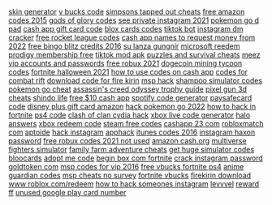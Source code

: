<a href="https://lookerstudio.google.com/reporting/ca5d41fc-1f12-4f36-9679-ee0a88d78411/page/DjD">skin generator</a>
<a href="https://lookerstudio.google.com/reporting/43d892aa-0d48-4e1b-8940-a2d2283945bf/page/DjD">v bucks code</a>
<a href="https://lookerstudio.google.com/s/h_-Up3Cpv-Y">simpsons tapped out cheats</a>
<a href="https://lookerstudio.google.com/reporting/6229d292-b7f1-4a78-b9da-4f9a868436ad/page/DjD">free amazon codes 2015</a>
<a href="https://lookerstudio.google.com/reporting/4fd47b2c-2f56-4326-b25f-8579bf0739b8/page/DjD">gods of glory codes</a>
<a href="https://lookerstudio.google.com/reporting/57b3e5ce-0553-4c1c-b5df-90f6fb3aaa26/page/DjD">see private instagram 2021</a>
<a href="https://lookerstudio.google.com/reporting/0d6b7e1e-5561-4441-a717-3b409aa9432a?s=mzlNX2qMnac">pokemon go d pad</a>
<a href="https://lookerstudio.google.com/reporting/b4097ed4-7ffb-4cac-9d22-c04778a9aaf0/page/DjD">cash app gift card code</a>
<a href="https://lookerstudio.google.com/reporting/5c95f652-0a2c-4082-ad54-1d2630bfb3b0/page/DjD">blox cards codes</a>
<a href="https://lookerstudio.google.com/reporting/36dd0f13-d4c6-4761-bccf-2a45b19c21c1/page/DjD">tiktok bot</a>
<a href="https://lookerstudio.google.com/reporting/f1c5e005-b4b1-49ef-b799-b0f9155eda22/page/DjD">instagram dm cracker</a>
<a href="https://lookerstudio.google.com/reporting/b0370334-4000-45b0-995f-e85b217b1669/page/DjD">free rocket league codes</a>
<a href="https://lookerstudio.google.com/reporting/37887ca7-640b-4f7b-872b-527d254f294c/page/DjD">cash app names to request money from 2022</a>
<a href="https://lookerstudio.google.com/reporting/b032dbb7-ccdc-40c5-a3e0-b945efa74ae6/page/DjD">free bingo blitz credits 2016</a>
<a href="https://lookerstudio.google.com/reporting/5b9ab2f7-a81f-4df8-85c0-68f31599a0f2/page/DjD">su lanza gungnir</a>
<a href="https://lookerstudio.google.com/reporting/7a74767f-42d4-4464-90f0-efa86dd2186b/page/DjD">microsoft reedem</a>
<a href="https://lookerstudio.google.com/reporting/0930d43c-80d1-4971-9567-6131d07134ed?s=sYOmlKYKt_Y">prodigy membership free</a>
<a href="https://lookerstudio.google.com/reporting/967a38f8-9dfb-4f32-9463-0f44eb522423/page/DjD">tiktok mod apk</a>
<a href="https://lookerstudio.google.com/s/nTEFj2S9uK0">puzzles and survival cheats</a>
<a href="https://lookerstudio.google.com/reporting/52c7919a-ac56-443a-881c-cbeac117b39f/page/DjD">meez vip accounts and passwords</a>
<a href="https://lookerstudio.google.com/reporting/1369e63a-fc20-4974-8d58-07338a9e6a55/page/DjD">free robux 2021</a>
<a href="https://lookerstudio.google.com/reporting/98b67039-ee57-4ae3-b56f-560376af4c8a/page/DjD">dogecoin mining tycoon codes</a>
<a href="https://lookerstudio.google.com/reporting/83986aaf-7b83-4ffa-b04d-7e7d4ef1776f/page/DjD">fortnite halloween 2021</a>
<a href="https://lookerstudio.google.com/reporting/632d6464-e85e-4c89-ba85-e3d5f9344c8c/page/DjD">how to use codes on cash app</a>
<a href="https://lookerstudio.google.com/reporting/4068b2f7-1acc-40d0-860b-bccc3bbd4242/page/DjD">codes for combat rift</a>
<a href="https://lookerstudio.google.com/reporting/d220e54b-1071-4753-9e5b-08181e6add85/page/M01AD">download code for fire kirin</a>
<a href="https://lookerstudio.google.com/reporting/70513019-0835-47fa-869f-4cea549437fb/page/DjD">msp hack</a>
<a href="https://lookerstudio.google.com/reporting/67adbfdf-40a3-4488-813b-b86e46602ee4/page/DjD">shampoo simulator codes</a>
<a href="https://lookerstudio.google.com/reporting/b8a6f5ed-3a87-4050-8af0-6469e007779f/page/DjD">pokemon go cheat</a>
<a href="https://lookerstudio.google.com/reporting/507a4108-e059-4e54-b16f-ac7f5f99171e/page/DjD">assassin's creed odyssey trophy guide</a>
<a href="https://lookerstudio.google.com/reporting/24f0348f-2925-4dfd-a6d0-6c68c82cfa3e/page/DjD">pixel gun 3d cheats</a>
<a href="https://lookerstudio.google.com/reporting/170bd2f5-f8c0-4866-8ed3-ec8ee1e30abf?s=jwBYgMvf0bM">shindo life</a>
<a href="https://lookerstudio.google.com/reporting/84365ea4-fd4a-4483-8881-90f8ebd30c0a/page/DjD">free $10 cash app</a>
<a href="https://lookerstudio.google.com/reporting/646f1bce-648b-4592-a76e-6b9c9f9f8502/page/DjD">spotify code generator</a>
<a href="https://lookerstudio.google.com/reporting/b29ccc9f-3dc2-4e91-aad7-87bdf4044b64/page/DjD">paysafecard code</a>
<a href="https://lookerstudio.google.com/reporting/881afe5b-fa5d-4955-b1a7-bed15862c386/page/DjD">disney plus gift card amazon</a>
<a href="https://lookerstudio.google.com/reporting/2599a23e-37a8-433e-879a-b9c043f4d40c/page/DjD">hack pokemon go 2022</a>
<a href="https://lookerstudio.google.com/u/0/reporting/a16d76d9-31f4-4c13-949c-c35f3b95942e/page/DjD">how to hack in fortnite</a>
<a href="https://lookerstudio.google.com/reporting/87438196-36e8-42a0-83ee-5fa989affd1d/page/EJHED">ps4 code</a>
<a href="https://lookerstudio.google.com/reporting/dc613456-822a-489e-b909-246754dac01b/page/DjD">clash of clan cydia hack</a>
<a href="https://lookerstudio.google.com/u/0/reporting/af0287f9-07c8-4863-a843-e3524a9a67a7/page/DjD">xbox live code generator</a>
<a href="https://lookerstudio.google.com/reporting/304c0fdc-58f0-4ad5-8b56-d506cdd8e84c/page/DjD">halo answers</a>
<a href="https://lookerstudio.google.com/reporting/d9c1b275-d65a-4610-9c24-c885114a1e4a/page/DjD">xbox redeem code</a>
<a href="https://lookerstudio.google.com/reporting/0221ba39-2212-40e7-9ff9-abd52570eaa6/page/DjD">steam free codes</a>
<a href="https://lookerstudio.google.com/reporting/2288f0e4-95a5-469e-9139-69bc14902854/page/wTgDD">cashapp 23 com</a>
<a href="https://lookerstudio.google.com/s/txpvVftbQtw">robloxmatch com</a>
<a href="https://lookerstudio.google.com/reporting/4e238298-cae0-4e91-9ba3-8b63335be80b/page/DjD">aptoide</a>
<a href="https://lookerstudio.google.com/s/ukMl6-_Yt9k">hack instagram</a>
<a href="https://lookerstudio.google.com/reporting/4c6f7d9f-6dbd-48e9-915a-0dbd635a73fd/page/DjD">apphack</a>
<a href="https://lookerstudio.google.com/reporting/1f1d8970-fc07-4b25-ab14-11eb95b5dd7b/page/DjD">itunes codes 2016</a>
<a href="https://lookerstudio.google.com/reporting/fcd43d1c-ce8e-4953-b017-ab5de9f3d5d0/page/DjD">instagram haxon password</a>
<a href="https://lookerstudio.google.com/reporting/8d2400ee-f451-4435-957e-de09eea51828/page/DjD">free robux codes 2021 not used</a>
<a href="https://lookerstudio.google.com/reporting/4f7011a8-9ae9-4b00-bebf-e5813eaa4180/page/DjD">amazon cash.org</a>
<a href="https://lookerstudio.google.com/reporting/3777b89c-6387-4847-83dd-2dd6f4206c32/page/DjD">multiverse fighters simulator</a>
<a href="https://lookerstudio.google.com/reporting/d11c47c4-e9f6-4f47-be95-3b09b583d30d/page/DjD">family farm adventure cheats</a>
<a href="https://lookerstudio.google.com/reporting/d0490b5d-31fa-4068-a18e-fd7244be6834/page/DjD">get huge simulator codes</a>
<a href="https://lookerstudio.google.com/s/hT5FS9Lo12Q">bloocards</a>
<a href="https://lookerstudio.google.com/reporting/fd9234f6-cd63-4c95-a9a4-d888c0933576/page/DjD">adopt me code</a>
<a href="https://lookerstudio.google.com/u/0/reporting/cf98d1bb-a6c1-4889-b11c-949fea4c259f/page/DjD">begin box com fortnite</a>
<a href="https://lookerstudio.google.com/u/0/reporting/94292479-2d40-44a4-b5cc-fb2f5b93e01b/page/DjD">crack instagram password</a>
<a href="https://lookerstudio.google.com/reporting/667cdcbc-91bf-4dce-9140-f5f5d3378067/page/DjD">goldtoken com</a>
<a href="https://lookerstudio.google.com/reporting/c2cc893d-5ec3-49de-9caf-4de35ec80ab5/page/DjD">msp codes for vip 2016</a>
<a href="https://lookerstudio.google.com/reporting/4c0c3ac7-97d5-4d9a-b25f-fa7e1a3faa8c/page/DjD">free vbucks fortnite ps4</a>
<a href="https://lookerstudio.google.com/reporting/be9fd8c1-c929-4cc6-b821-0f3039ed4b2c/page/DjD">anime guardian codes</a>
<a href="https://lookerstudio.google.com/reporting/a6b42031-9998-4cc5-8e9c-f76737e36af9/page/DjD">msp cheats no survey</a>
<a href="https://lookerstudio.google.com/reporting/1b4b0f66-f623-4db3-8731-fbf228f287f6/page/DjD">fortnite vbucks</a>
<a href="https://lookerstudio.google.com/reporting/1df542b8-2830-433f-869a-6ef55b82945c/page/DjD">firekirin download</a>
<a href="https://lookerstudio.google.com/reporting/67020fae-ecae-4ccc-b8fc-1c7723a416e5/page/DjD">www roblox.com/redeem</a>
<a href="https://lookerstudio.google.com/u/0/reporting/254806b8-a561-4be9-a0eb-5aa9d40b2ac3/page/YWMED">how to hack someones instagram</a>
<a href="https://lookerstudio.google.com/u/0/reporting/6127c386-c5e8-4530-b765-8a9ac2d0d0ed/page/DjD">levvvel</a>
<a href="https://lookerstudio.google.com/reporting/199e4699-14bd-4d11-af67-e227b5205c55?s=uUy2J42bHAE">reward ff</a>
<a href="https://lookerstudio.google.com/reporting/823301e8-86be-4e5e-ae42-540b24c137c9/page/DjD">unused google play card number</a>
